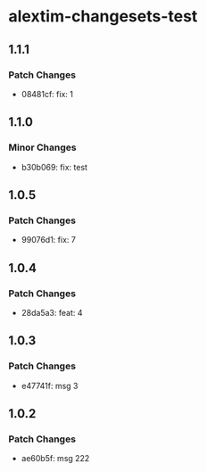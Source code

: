 # alextim-changesets-test

## 1.1.1

### Patch Changes

- 08481cf: fix: 1

## 1.1.0

### Minor Changes

- b30b069: fix: test

## 1.0.5

### Patch Changes

- 99076d1: fix: 7

## 1.0.4

### Patch Changes

- 28da5a3: feat: 4

## 1.0.3

### Patch Changes

- e47741f: msg 3

## 1.0.2

### Patch Changes

- ae60b5f: msg 222
